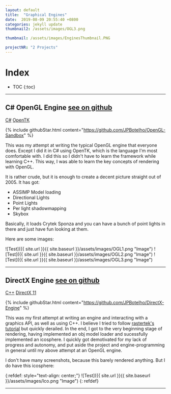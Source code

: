 ```yaml
---
layout: default
title:  "Graphical Engines"
date:  2019-08-09 20:55:40 +0800
categories: jekyll update
thumbnail2: /assets/images/OGL3.png

thumbnail: /assets/images/EnginesThumbnail.PNG

projectNR: "2 Projects"
---
```

<script async defer src="https://buttons.github.io/buttons.js"></script>

# Index
* TOC
{:toc}

---

## C# OpenGL Engine <a href="https://github.com/JPBotelho/OpenGL-Sandbox" class = "githubLink">see on github</a> 

<div markdown="https://github.com/JPBotelho/Fractal-Megacollection" class = "tagContainer">
<a href="#" class = "csharpTag">C#</a>
<a href ="#" class = "openGLTag">OpenTK</a>
</div>

{% include githubStar.html content="https://github.com/JPBotelho/OpenGL-Sandbox" %} 

This was my attempt at writing the typical OpenGL engine that everyone does. Except I did it in C# using OpenTK, which is the language I'm most comfortable with. I did this so I didn't have to learn the framework while learning C++. This way, I was able to learn the key concepts of rendering with OpenGL.

It is rather crude, but it is enough to create a decent picture straight out of 2005. It has got:
- ASSIMP Model loading
- Directional Lights
- Point Lights
- Per light shadowmapping
- Skybox

Basically, it loads Crytek Sponza and you can have a bunch of point lights in there and just have fun looking at them.

Here are some images:

![Test]({{ site.url }}{{ site.baseurl }}/assets/images/OGL1.png "Image")
![Test]({{ site.url }}{{ site.baseurl }}/assets/images/OGL2.png "Image")
![Test]({{ site.url }}{{ site.baseurl }}/assets/images/OGL3.png "Image")


---


## DirectX Engine <a href="https://github.com/JPBotelho/DirectX-Engine" class = "githubLink">see on github</a>

<div markdown="0" class = "tagContainer">
<a href="#" class = "cppTag">C++</a>
<a href="#" class = "directXTag">DirectX 11</a>
</div>

{% include githubStar.html content="https://github.com/JPBotelho/DirectX-Engine" %} 


This was my first attempt at writing an engine and interacting with a graphics API, as well as using C++. I believe I tried to follow [rastertek's tutorial](http://www.rastertek.com/tutdx11.html) but quickly derailed. In the end, I got to the very beginning stage of rendering, having implemented an obj model loader and sucessfully implemented an icosphere. I quickly got demotivated for my lack of progress and autonomy, and put aside the project and engine-programming in general until my above attempt at an OpenGL engine.

I don't have many screenshots, because this barely rendered anything.
But I do have this icosphere:

{:refdef: style="text-align: center;"}
![Test]({{ site.url }}{{ site.baseurl }}/assets/images/Ico.png "Image")
{: refdef}


---

